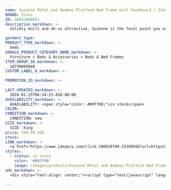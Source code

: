 ```yaml
---
name: Suzanne Metal and Bamboo Platform Bed Frame with Footboard | Zinus King
BRAND: Zinus
ID: 46822098952
description_markdown: >-
  Solidly built and oh-so attractive, Suzanne is the focal point you need to complete your industrial or contemporary aesthetic. Complete with a sleek metal structure and headboard and footboard crafted with durable bamboo, this foundation provides optimal support for your mattress and looks great doing it. With a slatted base that doesn’t require a box spring and easy, step-by-step assembly instructions, this foundation is simple to set up and use for years to come.

garment_type:
PRODUCT_TYPE_markdown: >-
  beds
GOOGLE_PRODUCT_CATEGORY_NAME_markdown: >-
  Furniture > Beds & Accessories > Beds & Bed Frames
ITEM_GROUP_ID_markdown: >-
  10739095048
CUSTOM_LABEL_0_markdown: >-
  
PROMOTION_ID_markdown: >-
  
LAST_UPDATED_markdown: >-
  2024-01-25T06:34:23.816-08:00
AVAILABILITY_markdown: >-
  AVAILABILITY: <span style="color: #00ff00;">in stock</span>
COLOR:
CONDITION_markdown: >-
  CONDITION: new
SIZE_markdown: >-
  SIZE: King
price: 549.99 USD
stock: 
LINK_markdown: >-
  <a href="https://www.jdoqocy.com/click-100820740-15168018?url=https%3A%2F%2Fwww.zinus.com%2Fproducts%2Fsuzanne-metal-and-wood-platform-bed-frame-with-footboard%3Fvariant%3D46822098952" target="_blank" style="display: inline-block; padding: 10px 20px; font-size: 16px; text-align: center; text-decoration: none; cursor: pointer; border: 1px solid #3498db; color: #3498db; background-color: #fff; border-radius: 5px; transition: background-color 0.3s;">Go to Product</a>
styles:
  - status: in stock
    color: '#00ff00'
    image: /images/products/Suzanne Metal and Bamboo Platform Bed Frame with Footboard _ Zinus King/10739095048_1_Suzanne_Metal_and_Wood_Platform_Bed_Frame_with_Footboard.jpg
ads_markdown: >-
  <div style="text-align: center;"><script type="text/javascript" language="javascript" src="https://www.kqzyfj.com/placeholder-53972226?target=_top&mouseover=N"></script></div>

---
```

